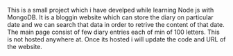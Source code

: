 This is a small project which i have develped while learning Node js with MongoDB.
It is a bloggin website which can store the diary on particular date and we can search that data in order to retrive the content of that date. The main page consist of few diary entries each of min of 100 letters.
This is not hosted anywhere at. Once its hosted i will update the code and URL of the website.
